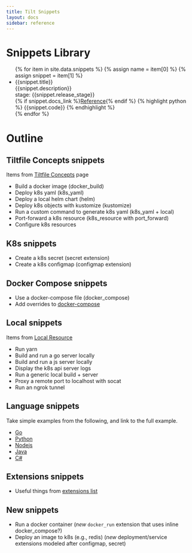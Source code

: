 ```yaml
---
title: Tilt Snippets
layout: docs
sidebar: reference
---
```


# Snippets Library

<ul>
{% for item in site.data.snippets %}
{% assign name = item[0] %}
{% assign snippet = item[1] %}
<li id="snip_{{name}}">
<div>{{snippet.title}}</div>
<div>{{snippet.description}}</div>
<div>stage: {{snippet.release_stage}}</div>
{% if snippet.docs_link %}<a href="{{snippet.docs_link}}">Reference</a>{% endif %}
{% highlight python %}
{{snippet.code}}
{% endhighlight %}
</li>
{% endfor %}
</ul>

# Outline

## Tiltfile Concepts snippets

Items from [Tiltfile Concepts](tiltfile_concepts.html) page

- Build a docker image (docker_build)
- Deploy k8s yaml (k8s_yaml)
- Deploy a local helm chart (helm)
- Deploy k8s objects with kustomize (kustomize)
- Run a custom command to generate k8s yaml (k8s_yaml + local)
- Port-forward a k8s resource (k8s_resource with port_forward)
- Configure k8s resources


## K8s snippets

- Create a k8s secret (secret extension)
- Create a k8s configmap (configmap extension)


## Docker Compose snippets

- Use a docker-compose file (docker_compose)
- Add overrides to [docker-compose](api.html#api.docker_compose)


## Local snippets

Items from [Local Resource](local_resource.html)

- Run yarn
- Build and run a go server locally
- Build and run a js server locally
- Display the k8s api server logs
- Run a generic local build + server
- Proxy a remote port to localhost with socat
- Run an ngrok tunnel


## Language snippets

Take simple examples from the following, and link to the full example.

- [Go](example_go.html)
- [Python](example_python.html)
- [Nodejs](example_nodejs.html)
- [Java](example_java.html)
- [C#](example_csharp.html)


## Extensions snippets

- Useful things from [extensions list](api.html#extensions)

## New snippets

- Run a docker container (*new* `docker_run` extension that uses inline docker_compose?)
- Deploy an image to k8s (e.g., redis) (*new* deployment/service extensions modeled after configmap, secret)
